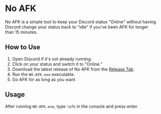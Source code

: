 # No AFK

No AFK is a simple tool to keep your Discord status "Online" without having Discord change your status back to "idle" if you've been AFK for longer than 15 minutes.

## How to Use

1. Open Discord if it's not already running.
2. Click on your status and switch it to "Online."
3. Download the latest release of No AFK from the [Release Tab](https://github.com/fate-inc/No-AFK/releases/tag/yes).
4. Run the `NO-AFK.exe` executable.
5. Go AFK for as long as you want

## Usage

After running `NO-AFK.exe`, type `!afk` in the console and press enter.
